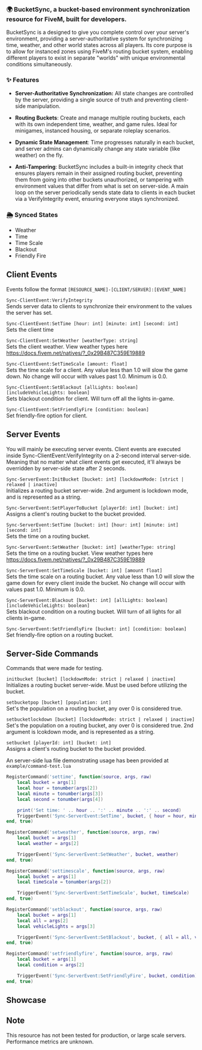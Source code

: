 ### 🌍 BucketSync, a bucket-based environment synchronization resource for FiveM, built for developers.

BucketSync is a designed to give you complete control over your server's environment, providing a server-authoritative system for synchronizing time, weather, and other world states across all players.
Its core purpose is to allow for instanced zones using FiveM's routing bucket system, enabling different players to exist in separate "worlds" with unique environmental conditions simultaneously.

### ✨ Features
 * **Server-Authoritative Synchronization:** All state changes are controlled by the server, providing a single source of truth and preventing client-side manipulation.

 * **Routing Buckets**: Create and manage multiple routing buckets, each with its own independent time, weather, and game rules. Ideal for minigames, instanced housing, or separate roleplay scenarios.

 * **Dynamic State Management**: Time progresses naturally in each bucket, and server admins can dynamically change any state variable (like weather) on the fly.

 * **Anti-Tampering**: BucketSync includes a built-in integrity check that ensures players remain in their assigned routing bucket, preventing them from going into other buckets unauthorized, or tampering with environment values that differ from what is set on server-side. A main loop on the server periodically sends state data to clients in each bucket via a VerifyIntegrity event, ensuring everyone stays synchronized.

### 🌦️ Synced States
* Weather
* Time
* Time Scale
* Blackout
* Friendly Fire

## Client Events
  Events follow the format `[RESOURCE_NAME]-[CLIENT/SERVER]:[EVENT_NAME]`

`Sync-ClientEvent:VerifyIntegrity`  
Sends server data to clients to synchronize their environment to the values the server has set.

`Sync-ClientEvent:SetTime [hour: int] [minute: int] [second: int]`  
Sets the client time

`Sync-ClientEvent:SetWeather [weatherType: string]`  
Sets the client weather. View weather types here https://docs.fivem.net/natives/?_0x29B487C359E19889

`Sync-ClientEvent:SetTimeScale [amount: float]`  
Sets the time scale for a client. Any value less than 1.0 will slow the game down. No change will occur with values past 1.0. Minimum is 0.0.

`Sync-ClientEvent:SetBlackout [allLights: boolean] [includeVehicleLights: boolean]`  
Sets blackout condition for client. Will turn off all the lights in-game.

`Sync-ClientEvent:SetFriendlyFire [condition: boolean]`  
Set friendly-fire option for client.

## Server Events
You will mainly be executing server events. Client events are executed inside Sync-ClientEvent:VerifyIntegrity on a 2-second interval server-side. Meaning that no matter what client events get executed, it'll always be overridden by server-side state after 2 seconds.

`Sync-ServerEvent:InitBucket [bucket: int] [lockdownMode: [strict | relaxed | inactive]`  
Initializes a routing bucket server-wide. 2nd argument is lockdown mode, and is represented as a string.

`Sync-ServerEvent:SetPlayerToBucket [playerId: int] [bucket: int]`  
Assigns a client's routing bucket to the bucket provided.

`Sync-ServerEvent:SetTime [bucket: int] [hour: int] [minute: int] [second: int]`  
Sets the time on a routing bucket.

`Sync-ServerEvent:SetWeather [bucket: int] [weatherType: string]`  
Sets the time on a routing bucket. View weather types here https://docs.fivem.net/natives/?_0x29B487C359E19889

`Sync-ServerEvent:SetTimeScale [bucket: int] [amount float]`  
Sets the time scale on a routing bucket. Any value less than 1.0 will slow the game down for every client inside the bucket. No change will occur with values past 1.0. Minimum is 0.0.

`Sync-ServerEvent:Blackout [bucket: int] [allLights: boolean] [includeVehicleLights: boolean]`  
Sets blackout condition on a routing bucket. Will turn of all lights for all clients in-game.

`Sync-ServerEvent:SetFriendlyFire [bucket: int] [condition: boolean]`  
Set friendly-fire option on a routing bucket.


## Server-Side Commands
Commands that were made for testing.

`initbucket [bucket] [lockdownMode: strict | relaxed | inactive]`  
Initializes a routing bucket server-wide. Must be used before utilizing the bucket.

`setbucketpop [bucket] [population: int]`  
Set's the population on a routing bucket, any over 0 is considered true.

`setbucketlockdown [bucket] [lockdownMode: strict | relaxed | inactive]`  
Set's the population on a routing bucket, any over 0 is considered true. 2nd argument is lcokdown mode, and is represented as a string.

`setbucket [playerId: int] [bucket: int]`  
Assigns a client's routing bucket to the bucket provided.

An server-side lua file demonstrating usage has been provided at `example/command-test.lua`
```lua
RegisterCommand('settime', function(source, args, raw)
    local bucket = args[1]
    local hour = tonumber(args[2])
    local minute = tonumber(args[3])
    local second = tonumber(args[4])

    print('Set time: ' .. hour .. ':' .. minute .. ':' .. second)
    TriggerEvent('Sync-ServerEvent:SetTime', bucket, { hour = hour, minute = minute, second = second })
end, true)

RegisterCommand('setweather', function(source, args, raw)
    local bucket = args[1]
    local weather = args[2]

    TriggerEvent('Sync-ServerEvent:SetWeather', bucket, weather)
end, true)

RegisterCommand('settimescale', function(source, args, raw)
    local bucket = args[1]
    local timeScale = tonumber(args[2])

    TriggerEvent('Sync-ServerEvent:SetTimeScale', bucket, timeScale)
end, true)

RegisterCommand('setblackout', function(source, args, raw)
    local bucket = args[1]
    local all = args[2]
    local vehicleLights = args[3]

    TriggerEvent('Sync-ServerEvent:SetBlackout', bucket, { all = all, vehicleLights = vehicleLights })
end, true)

RegisterCommand('setfriendlyfire', function(source, args, raw)
    local bucket = args[1]
    local condition = args[2]

    TriggerEvent('Sync-ServerEvent:SetFriendlyFire', bucket, condition)
end, true)
```

## Showcase


## Note
This resource has not been tested for production, or large scale servers. Performance metrics are unknown.







